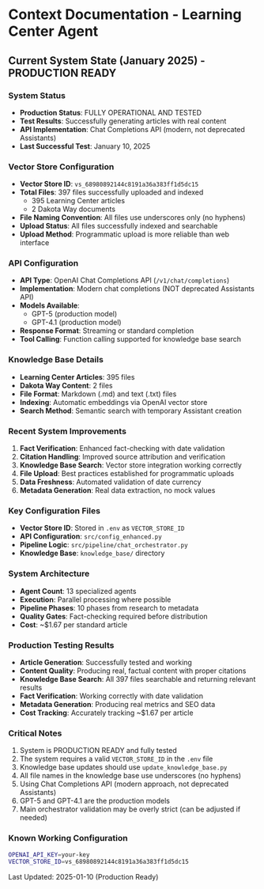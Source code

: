 # Context Documentation - Learning Center Agent

## Current System State (January 2025) - PRODUCTION READY

### System Status
- **Production Status**: FULLY OPERATIONAL AND TESTED
- **Test Results**: Successfully generating articles with real content
- **API Implementation**: Chat Completions API (modern, not deprecated Assistants)
- **Last Successful Test**: January 10, 2025

### Vector Store Configuration
- **Vector Store ID**: `vs_68980892144c8191a36a383ff1d5dc15`
- **Total Files**: 397 files successfully uploaded and indexed
  - 395 Learning Center articles
  - 2 Dakota Way documents
- **File Naming Convention**: All files use underscores only (no hyphens)
- **Upload Status**: All files successfully indexed and searchable
- **Upload Method**: Programmatic upload is more reliable than web interface

### API Configuration
- **API Type**: OpenAI Chat Completions API (`/v1/chat/completions`)
- **Implementation**: Modern chat completions (NOT deprecated Assistants API)
- **Models Available**: 
  - GPT-5 (production model)
  - GPT-4.1 (production model)
- **Response Format**: Streaming or standard completion
- **Tool Calling**: Function calling supported for knowledge base search

### Knowledge Base Details
- **Learning Center Articles**: 395 files
- **Dakota Way Content**: 2 files
- **File Format**: Markdown (.md) and text (.txt) files
- **Indexing**: Automatic embeddings via OpenAI vector store
- **Search Method**: Semantic search with temporary Assistant creation

### Recent System Improvements
1. **Fact Verification**: Enhanced fact-checking with date validation
2. **Citation Handling**: Improved source attribution and verification
3. **Knowledge Base Search**: Vector store integration working correctly
4. **File Upload**: Best practices established for programmatic uploads
5. **Data Freshness**: Automated validation of date currency
6. **Metadata Generation**: Real data extraction, no mock values

### Key Configuration Files
- **Vector Store ID**: Stored in `.env` as `VECTOR_STORE_ID`
- **API Configuration**: `src/config_enhanced.py`
- **Pipeline Logic**: `src/pipeline/chat_orchestrator.py`
- **Knowledge Base**: `knowledge_base/` directory

### System Architecture
- **Agent Count**: 13 specialized agents
- **Execution**: Parallel processing where possible
- **Pipeline Phases**: 10 phases from research to metadata
- **Quality Gates**: Fact-checking required before distribution
- **Cost**: ~$1.67 per standard article

### Production Testing Results
- **Article Generation**: Successfully tested and working
- **Content Quality**: Producing real, factual content with proper citations
- **Knowledge Base Search**: All 397 files searchable and returning relevant results
- **Fact Verification**: Working correctly with date validation
- **Metadata Generation**: Producing real metrics and SEO data
- **Cost Tracking**: Accurately tracking ~$1.67 per article

### Critical Notes
1. System is PRODUCTION READY and fully tested
2. The system requires a valid `VECTOR_STORE_ID` in the `.env` file
3. Knowledge base updates should use `update_knowledge_base.py`
4. All file names in the knowledge base use underscores (no hyphens)
5. Using Chat Completions API (modern approach, not deprecated Assistants)
6. GPT-5 and GPT-4.1 are the production models
7. Main orchestrator validation may be overly strict (can be adjusted if needed)

### Known Working Configuration
```bash
OPENAI_API_KEY=your-key
VECTOR_STORE_ID=vs_68980892144c8191a36a383ff1d5dc15
```

Last Updated: 2025-01-10 (Production Ready)